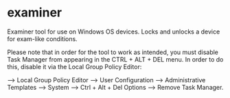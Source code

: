 # examiner
Examiner tool for use on Windows OS devices. Locks and unlocks a device for exam-like conditions.

Please note that in order for the tool to work as intended, you must disable Task Manager 
from appearing in the CTRL + ALT + DEL menu. In order to do this, disable it via
the Local Group Policy Editor:

--> Local Group Policy Editor 
  --> User Configuration
    --> Administrative Templates 
      --> System 
        --> Ctrl + Alt + Del Options
          --> Remove Task Manager.

